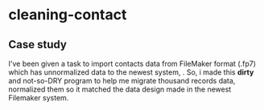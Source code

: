 # cleaning-contact
<h2>Case study</h2>
I've been given a task to import contacts data from FileMaker format (.fp7) which has unnormalized data to the newest system, .
So, i made this <b>dirty</b> and not-so-DRY program to help me migrate thousand records data, normalized them so it matched the data design made in the newest Filemaker system.
